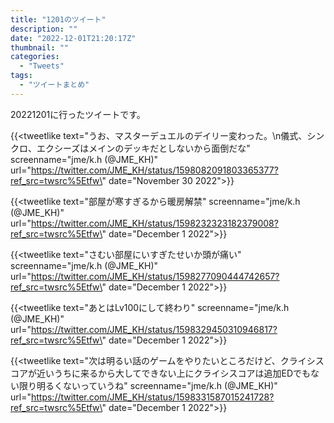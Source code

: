 ```yaml
---
title: "1201のツイート"
description: ""
date: "2022-12-01T21:20:17Z"
thumbnail: ""
categories:
  - "Tweets"
tags:
  - "ツイートまとめ"
---
```

20221201に行ったツイートです。
<!--more-->
{{<tweetlike text=\"うお、マスターデュエルのデイリー変わった。\n儀式、シンクロ、エクシーズはメインのデッキだとしないから面倒だな\" screenname=\"jme/k.h (@JME_KH)\" url=\"https://twitter.com/JME_KH/status/1598082091803365377?ref_src=twsrc%5Etfw\" date=\"November 30 2022\">}}

{{<tweetlike text=\"部屋が寒すぎるから暖房解禁\" screenname=\"jme/k.h (@JME_KH)\" url=\"https://twitter.com/JME_KH/status/1598232323182379008?ref_src=twsrc%5Etfw\" date=\"December 1 2022\">}}

{{<tweetlike text=\"さむい部屋にいすぎたせいか頭が痛い\" screenname=\"jme/k.h (@JME_KH)\" url=\"https://twitter.com/JME_KH/status/1598277090444742657?ref_src=twsrc%5Etfw\" date=\"December 1 2022\">}}

{{<tweetlike text=\"あとはLv100にして終わり\" screenname=\"jme/k.h (@JME_KH)\" url=\"https://twitter.com/JME_KH/status/1598329450310946817?ref_src=twsrc%5Etfw\" date=\"December 1 2022\">}}

{{<tweetlike text=\"次は明るい話のゲームをやりたいところだけど、クライシスコアが近いうちに来るから大してできない上にクライシスコアは追加EDでもない限り明るくないっていうね\" screenname=\"jme/k.h (@JME_KH)\" url=\"https://twitter.com/JME_KH/status/1598331587015241728?ref_src=twsrc%5Etfw\" date=\"December 1 2022\">}}


